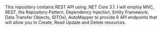 This repository contains REST API using .NET Core 3.1. I will employ MVC, REST, the Repository Pattern, Dependency Injection, Entity Framework, Data Transfer Objects, (DTOs), AutoMapper to provide 6 API endpoints that will allow you to Create, Read Update and Delete resources.